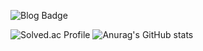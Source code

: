 ![Blog Badge](http://img.shields.io/badge/-Blog-brightgreen?style=flat-square&logo=FF5722&link=https://k-tech.tistory.com)

![Solved.ac Profile](http://mazassumnida.wtf/api/v2/generate_badge?boj=uskhbs) ![Anurag's GitHub stats](https://github-readme-stats.vercel.app/api?username=uskhbs&show_icons=true&theme=)
